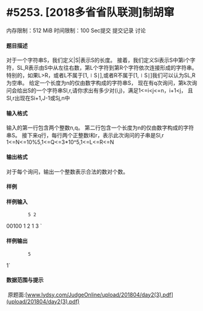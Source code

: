 
# #5253. [2018多省省队联测]制胡窜
内存限制：512 MiB 时间限制：100 Sec提交 提交记录 讨论
#### 题目描述

对于一个字符串S，我们定义|S|表示S的长度。
接着，我们定义Si表示S中第i个字符，SL,R表示由S中从左往右数，第L个字符到第R个字符依次连接形成的字符串。
特别的，如果L>R，或者L不属于[1,∣S∣],或者R不属于[1,∣S∣]我们可以认为SL,R为空串。
给定一个长度为n的仅由数字构成的字符串S，
现在有q次询问，第k次询问会给出S的一个字符串Sl,r,请你求出有多少对(i,j)，满足1<=i<j<=n，i+1<j，
且Sl,r出现在Si+1,J-1或Sj,n中

#### 输入格式
输入的第一行包含两个整数n,q。
第二行包含一个长度为n的仅由数字构成的字符串S。
接下来q行，每行两个正整数l和r，表示此次询问的子串是Sl,r
1<=N<=10%5,1<=Q<=3*10^5,1<=L<=R<=N
#### 输出格式
对于每个询问，输出一个整数表示合法的数对个数。
#### 样例

#### 样例输入

			5 2
00100
1 2
1 3
`
#### 样例输出

			5
1`
#### 数据范围与提示

 原题面:[www.lydsy.com/JudgeOnline/upload/201804/day2(3).pdf](upload/201804/day2(3).pdf)